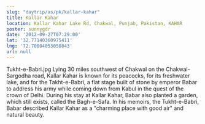 ```yaml
---
slug: "daytrip/as/pk/kallar-kahar"
title: Kallar Kahar
location: Kallar Kahar Lake Rd, Chakwal, Punjab, Pakistan, KAHAR
poster: sunnygdr
date: '2012-09-27T07:29:00'
lat: '32.77140360975411'
lng: '72.70004053050843'
url: null
---
```


Tukht-e-Babri.jpg Lying 30 miles southwest of Chakwal on the Chakwal-Sargodha road, Kallar Kahar is known for its peacocks, for its freshwater lake, and for the Takht-e-Babri, a flat stage built of stone by emperor Babar to address his army while coming down from Kabul in the quest of the crown of Delhi. During his stay at Kallar Kahar, Babar also planted a garden, which still exists, called the Bagh-e-Safa. In his memoirs, the Tukht-e-Babri, Babar described Kallar Kahar as a "charming place with good air" and natural beauty.
